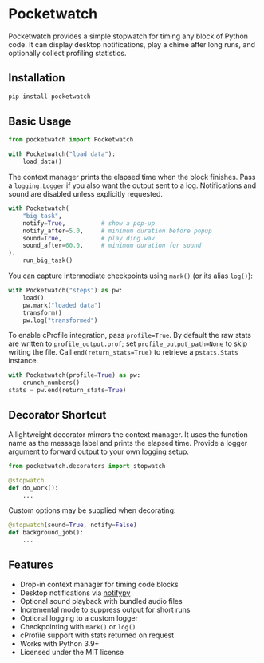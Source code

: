 # Pocketwatch

Pocketwatch provides a simple stopwatch for timing any block of Python code. It
can display desktop notifications, play a chime after long runs, and optionally
collect profiling statistics.

## Installation

```bash
pip install pocketwatch
```

## Basic Usage

```python
from pocketwatch import Pocketwatch

with Pocketwatch("load data"):
    load_data()
```

The context manager prints the elapsed time when the block finishes. Pass a
`logging.Logger` if you also want the output sent to a log. Notifications and
sound are disabled unless explicitly requested.

```python
with Pocketwatch(
    "big task",
    notify=True,          # show a pop-up
    notify_after=5.0,     # minimum duration before popup
    sound=True,           # play ding.wav
    sound_after=60.0,     # minimum duration for sound
):
    run_big_task()
```

You can capture intermediate checkpoints using `mark()` (or its alias
`log()`):

```python
with Pocketwatch("steps") as pw:
    load()
    pw.mark("loaded data")
    transform()
    pw.log("transformed")
```

To enable cProfile integration, pass `profile=True`.  By default the raw stats
are written to `profile_output.prof`; set `profile_output_path=None` to skip
writing the file.  Call `end(return_stats=True)` to retrieve a
`pstats.Stats` instance.

```python
with Pocketwatch(profile=True) as pw:
    crunch_numbers()
stats = pw.end(return_stats=True)
```

## Decorator Shortcut

A lightweight decorator mirrors the context manager. It uses the function name
as the message label and prints the elapsed time. Provide a logger argument to
forward output to your own logging setup.

```python
from pocketwatch.decorators import stopwatch

@stopwatch
def do_work():
    ...
```

Custom options may be supplied when decorating:

```python
@stopwatch(sound=True, notify=False)
def background_job():
    ...
```

## Features

- Drop-in context manager for timing code blocks
- Desktop notifications via [notifypy](https://pypi.org/project/notifypy/)
- Optional sound playback with bundled audio files
- Incremental mode to suppress output for short runs
- Optional logging to a custom logger
- Checkpointing with `mark()` or `log()`
- cProfile support with stats returned on request
- Works with Python 3.9+
- Licensed under the MIT license

